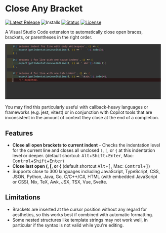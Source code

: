 # Close Any Bracket

[![Latest Release](https://flat.badgen.net/github/tag/cpulvermacher/close-any-bracket)](https://github.com/cpulvermacher/close-any-bracket/tags)
![Installs](https://vsmarketplacebadges.dev/installs-short/cpulvermacher.close-any-bracket.svg)
[![Status](https://flat.badgen.net/github/checks/cpulvermacher/close-any-bracket)](https://github.com/cpulvermacher/close-any-bracket/actions/workflows/node.js.yml)
[![License](https://flat.badgen.net/github/license/cpulvermacher/close-any-bracket)](./LICENSE)


A Visual Studio Code extension to automatically close open braces, brackets, or parentheses in the right order.

![Demo](./images/demo.gif)

You may find this particularly useful with callback-heavy languages or frameworks (e.g. jest, vitest) or in conjunction with Copilot tools that are inconsistent in the amount of context they close at the end of a completion.


## Features

- **Close all open brackets to current indent** - Checks the indentation level for the current line and closes all unclosed `(`, `[`, or `{` at this indentation level or deeper. (default shortcut: <kbd>Alt</kbd>+<kbd>Shift</kbd>+<kbd>Enter</kbd>, Mac: <kbd>Control</kbd>+<kbd>Shift</kbd>+<kbd>Enter</kbd>)
- **Close last open (, [, or {** (default shortcut <kbd>Alt</kbd>+<kbd>]</kbd>, Mac: <kbd>Control</kbd>+<kbd>]</kbd>)
- Supports close to 300 languages including JavaScript, TypeScript, CSS, JSON, Python, Java, Go, C/C++/C#, HTML (with embedded JavaScript or CSS), Nix, TeX, Awk, JSX, TSX, Vue, Svelte.


## Limitations

- Brackets are inserted at the cursor position without any regard for aesthetics, so this works best if combined with automatic formatting.
- Some nested structures like template strings may not work well, in particular if the syntax is not valid while you're editing.
